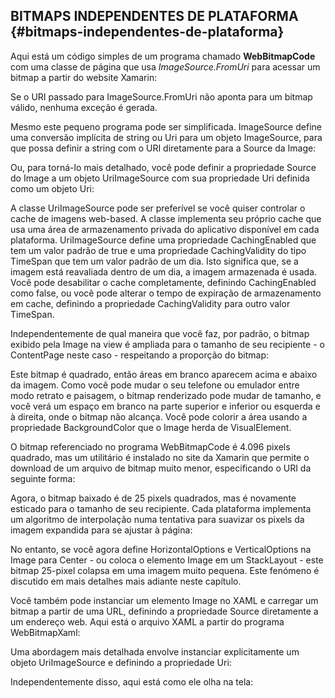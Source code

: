 ## BITMAPS INDEPENDENTES DE PLATAFORMA {#bitmaps-independentes-de-plataforma}

Aqui está um código simples de um programa chamado **WebBitmapCode** com uma classe de página que usa _ImageSource.FromUri_ para acessar um bitmap a partir do website Xamarin:

Se o URI passado para ImageSource.FromUri não aponta para um bitmap válido, nenhuma exceção é gerada.

Mesmo este pequeno programa pode ser simplificada. ImageSource define uma conversão implícita de string ou Uri para um objeto ImageSource, para que possa definir a string com o URI diretamente para a Source da Image:

Ou, para torná-lo mais detalhado, você pode definir a propriedade Source do Image a um objeto UriImageSource com sua propriedade Uri definida como um objeto Uri:

A classe UriImageSource pode ser preferível se você quiser controlar o cache de imagens web-based. A classe implementa seu próprio cache que usa uma área de armazenamento privada do aplicativo disponível em cada plataforma. UriImageSource define uma propriedade CachingEnabled que tem um valor padrão de true e uma propriedade CachingValidity do tipo TimeSpan que tem um valor padrão de um dia. Isto significa que, se a imagem está reavaliada dentro de um dia, a imagem armazenada é usada. Você pode desabilitar o cache completamente, definindo CachingEnabled como false, ou você pode alterar o tempo de expiração de armazenamento em cache, definindo a propriedade CachingValidity para outro valor TimeSpan.

Independentemente de qual maneira que você faz, por padrão, o bitmap exibido pela Image na view é ampliada para o tamanho de seu recipiente - o ContentPage neste caso - respeitando a proporção do bitmap:

Este bitmap é quadrado, então áreas em branco aparecem acima e abaixo da imagem. Como você pode mudar o seu telefone ou emulador entre modo retrato e paisagem, o bitmap renderizado pode mudar de tamanho, e você verá um espaço em branco na parte superior e inferior ou esquerda e à direita, onde o bitmap não alcança. Você pode colorir a área usando a propriedade BackgroundColor que o Image herda de VisualElement.

O bitmap referenciado no programa WebBitmapCode é 4.096 pixels quadrado, mas um utilitário é instalado no site da Xamarin que permite o download de um arquivo de bitmap muito menor, especificando o URI da seguinte forma:

Agora, o bitmap baixado é de 25 pixels quadrados, mas é novamente esticado para o tamanho de seu recipiente. Cada plataforma implementa um algoritmo de interpolação numa tentativa para suavizar os pixels da imagem expandida para se ajustar à página:

No entanto, se você agora define HorizontalOptions e VerticalOptions na Image para Center - ou coloca o elemento Image em um StackLayout - este bitmap 25-pixel colapsa em uma imagem muito pequena. Este fenómeno é discutido em mais detalhes mais adiante neste capítulo.

Você também pode instanciar um elemento Image no XAML e carregar um bitmap a partir de uma URL, definindo a propriedade Source diretamente a um endereço web. Aqui está o arquivo XAML a partir do programa WebBitmapXaml:

Uma abordagem mais detalhada envolve instanciar explicitamente um objeto UriImageSource e definindo a propriedade Uri:

Independentemente disso, aqui está como ele olha na tela: